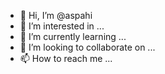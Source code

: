 - 👋 Hi, I’m @aspahi
- 👀 I’m interested in ...
- 🌱 I’m currently learning ...
- 💞️ I’m looking to collaborate on ...
- 📫 How to reach me ...

<!---
aspahi/aspahi is a ✨ special ✨ repository because its `README.md` (this file) appears on your GitHub profile.
You can click the Preview link to take a look at your changes.
--->
